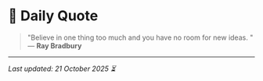 # 📜 Daily Quote

> "Believe in one thing too much and you have no room for new ideas.  "  
> — **Ray Bradbury**

---

_Last updated: 21 October 2025 ⏳_
